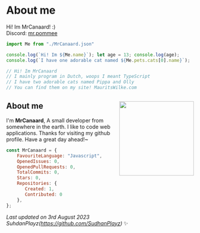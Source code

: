 # About me

Hi! Im MrCanaard! :)\
Discord: [mr.pommee](https://discordapp.com/users/1070836393061924865/)

```javascript
import Me from "./MrCanaard.json"

console.log(`Hi! Im ${Me.name}`); let age = 13; console.log(age);
console.log(`I have one adorable cat named ${Me.pets.cats[0].name}`);

// Hi! Im MrCanaard
// I mainly program in Dutch, woops I meant TypeScript
// I have two adorable cats named Pippa and Olly
// You can find them on my site! MauritsWilke.com
```

## About me <img align="right" src="https://avatars.githubusercontent.com/u/55418697?v=4" width="200" />
I'm **MrCanaard**, A small developer from somewhere in the earth. I like to code web applications.
Thanks for visiting my github profile. Have a great day ahead!~

```js
const MrCanaard = {
    FavouriteLanguage: "Javascript",
    OpenedIssues: 0,
    OpenedPullRequests: 0,
    TotalCommits: 0,
    Stars: 0,
    Repositories: {
       Created: 1,
       Contributed: 0
    },
};
```
<!-- Last updated on Thu Aug 03 2023 05:58:0 GMT+0000 (Coordinated Universal Time) -->
<i>Last updated on 3rd August 2023 SuhdanPlayz(https://github.com/SudhanPlayz)</i> ✨ 
